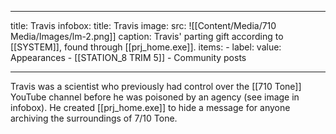
---
title: Travis
infobox:
  title: Travis
  image:
    src: ![[Content/Media/710 Media/Images/lm-2.png]]
    caption: Travis' parting gift according to [[SYSTEM]], found through [[prj_home.exe]].
  items:
    - label: 
      value: Appearances
	- [[STATION_8 TRIM 5]]
	- Community posts

---

Travis was a scientist who previously had control over the [[710 Tone]] YouTube channel before he was poisoned by an agency (see image in infobox). He created [[prj_home.exe]] to hide a message for anyone archiving the surroundings of 7/10 Tone.
